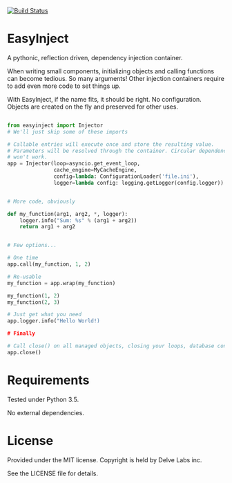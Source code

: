[![Build Status](https://travis-ci.org/delvelabs/easyinject.svg?branch=master)](https://travis-ci.org/delvelabs/easyinject)

EasyInject
==========

A pythonic, reflection driven, dependency injection container.

When writing small components, initializing objects and calling functions can
become tedious. So many arguments! Other injection containers require to add
even more code to set things up.

With EasyInject, if the name fits, it should be right. No configuration.
Objects are created on the fly and preserved for other uses.

```python

from easyinject import Injector
# We'll just skip some of these imports

# Callable entries will execute once and store the resulting value.
# Parameters will be resolved through the container. Circular dependencies
# won't work.
app = Injector(loop=asyncio.get_event_loop,
               cache_engine=MyCacheEngine,
               config=lambda: ConfigurationLoader('file.ini'),
               logger=lambda config: logging.getLogger(config.logger))


# More code, obviously

def my_function(arg1, arg2, *, logger):
    logger.info("Sum: %s" % (arg1 + arg2))
    return arg1 + arg2


# Few options...

# One time
app.call(my_function, 1, 2)

# Re-usable
my_function = app.wrap(my_function)

my_function(1, 2)
my_function(2, 3)

# Just get what you need
app.logger.info("Hello World!)

# Finally

# Call close() on all managed objects, closing your loops, database connections, ...
app.close()
```

# Requirements

Tested under Python 3.5.

No external dependencies.

# License

Provided under the MIT license. Copyright is held by Delve Labs inc.

See the LICENSE file for details.
